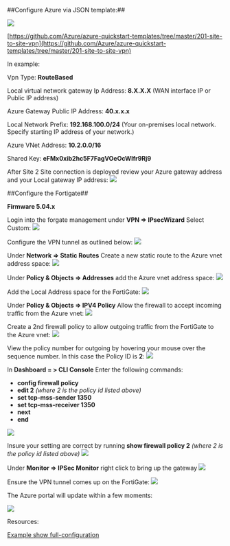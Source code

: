 ##Configure Azure via JSON template:##

[![](https://github.com/Azure/Azure-vpn-config-samples/blob/master/Fortinet/Images/Deploy.jpg?raw=true)](https://portal.azure.com/#create/Microsoft.Template/uri/https%3A%2F%2Fraw.githubusercontent.com%2FAzure%2Fazure-quickstart-templates%2Fmaster%2F201-site-to-site-vpn%2Fazuredeploy.json)

[https://github.com/Azure/azure-quickstart-templates/tree/master/201-site-to-site-vpn](https://github.com/Azure/azure-quickstart-templates/tree/master/201-site-to-site-vpn)

In example:

Vpn Type: **RouteBased**

Local virtual network gateway Ip Address: **8.X.X.X** (WAN interface IP or Public IP address) 

Azure Gateway Public IP Address: **40.x.x.x**

Local Network Prefix: **192.168.100.0/24** (Your on-premises local network. Specify starting IP address of your network.) 

Azure VNet Address: **10.2.0.0/16**

Shared Key: **eFMx0xib2hc5F7FagVOeOcWIfr9Rj9**

After Site 2 Site connection is deployed review your Azure gateway address and your Local gateway IP address:
![](https://github.com/Azure/Azure-vpn-config-samples/blob/master/Fortinet/Images/Azure_GW.jpg?raw=true)

##Configure the Fortigate##

**Firmware 5.04.x**

Login into the forgate management under **VPN => IPsecWizard** Select Custom:
![](https://github.com/Azure/Azure-vpn-config-samples/blob/master/Fortinet/Images/Fortigate_custom.jpg?raw=true)

Configure the VPN tunnel as outlined below:
![](https://github.com/Azure/Azure-vpn-config-samples/blob/master/Fortinet/Images/NewVPNTunnel.jpg?raw=true)

Under **Network => Static Routes** Create a new static route to the Azure vnet address space:
![](https://github.com/Azure/Azure-vpn-config-samples/blob/master/Fortinet/Images/FortigateRoute.jpg?raw=true)

Under **Policy & Objects => Addresses** add the Azure vnet address space:
![](https://github.com/Azure/Azure-vpn-config-samples/blob/master/Fortinet/Images/Fortigate_azure_address.jpg?raw=true)

Add the Local Address space for the FortiGate:
![](https://github.com/Azure/Azure-vpn-config-samples/blob/master/Fortinet/Images/Fortigate_local_address.jpg?raw=true)

Under **Policy & Objects => IPV4 Policy** Allow the firewall to accept incoming traffic from the Azure vnet:
![](https://github.com/Azure/Azure-vpn-config-samples/blob/master/Fortinet/Images/incomingpolicy.jpg?raw=true)

Create a 2nd firewall policy to allow outgoing traffic from the FortiGate to the Azure vnet:
![](https://github.com/Azure/Azure-vpn-config-samples/blob/master/Fortinet/Images/outgoingpolicy.jpg?raw=true)

View the policy number for outgoing by hovering your mouse over the sequence number. In this case the Policy ID is **2**:
![](https://github.com/Azure/Azure-vpn-config-samples/blob/master/Fortinet/Images/sequuencenumber.jpg?raw=true)

In **Dashboard = > CLI Console** 
Enter the following commands:

- **config firewall policy** 
- **edit 2** *(where 2 is the policy id listed above)*
- **set tcp-mss-sender 1350**
- **set tcp-mss-receiver  1350**
- **next** 
- **end**

![](https://github.com/Azure/Azure-vpn-config-samples/blob/master/Fortinet/Images/Cli_console.jpg?raw=true)

Insure your setting are correct by running **show firewall policy 2** *(where 2 is the policy id listed above)*
![](https://github.com/Azure/Azure-vpn-config-samples/blob/master/Fortinet/Images/showfirewallpolicy.jpg?raw=true)

Under **Monitor => IPSec Monitor** right click to bring up the gateway
![](https://github.com/Azure/Azure-vpn-config-samples/blob/master/Fortinet/Images/IPSecMontor.jpg?raw=true)

Ensure the VPN tunnel comes up on the FortiGate:
![](https://github.com/Azure/Azure-vpn-config-samples/blob/master/Fortinet/Images/VPNUP.jpg?raw=true)

The Azure portal will update within a few moments:

![](https://github.com/Azure/Azure-vpn-config-samples/blob/master/Fortinet/Images/AzureUP.jpg?raw=true)

Resources:

[Example show full-configuration](https://github.com/Azure/Azure-vpn-config-samples/blob/master/Fortinet/Current/fortigate_show%20full-configuration.txt)

 







 


